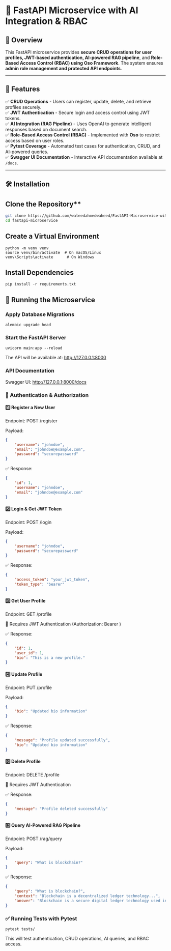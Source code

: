# 🚀 FastAPI Microservice with AI Integration & RBAC

## 📖 Overview

This FastAPI microservice provides **secure CRUD operations for user profiles, JWT-based authentication, AI-powered RAG pipeline**, and **Role-Based Access Control (RBAC) using Oso Framework**. The system ensures **admin role management and protected API endpoints**.

---

## 📌 Features

✅ **CRUD Operations** - Users can register, update, delete, and retrieve profiles securely.  
✅ **JWT Authentication** - Secure login and access control using JWT tokens.  
✅ **AI Integration (RAG Pipeline)** - Uses OpenAI to generate intelligent responses based on document search.  
✅ **Role-Based Access Control (RBAC)** - Implemented with **Oso** to restrict access based on user roles.  
✅ **Pytest Coverage** - Automated test cases for authentication, CRUD, and AI-powered queries.  
✅ **Swagger UI Documentation** - Interactive API documentation available at `/docs`.

---

## 🛠️ Installation

## Clone the Repository**
```bash
git clone https://github.com/waleedahmedwaheed/FastAPI-Microservice-with-AI-Integration-RBAC.git
cd fastapi-microservice
```

## Create a Virtual Environment

```
python -m venv venv
source venv/bin/activate  # On macOS/Linux
venv\Scripts\activate      # On Windows
```

## Install Dependencies

```
pip install -r requirements.txt
```

## 🚀 Running the Microservice

### Apply Database Migrations

```
alembic upgrade head
```

### Start the FastAPI Server

```
uvicorn main:app --reload
```

The API will be available at: http://127.0.0.1:8000

### API Documentation

Swagger UI: http://127.0.0.1:8000/docs
  
  
### 🔑 Authentication & Authorization

#### 1️⃣ Register a New User
<p>Endpoint: POST /register </p>
<p>Payload:</p>

```json
{
    "username": "johndoe",
    "email": "johndoe@example.com",
    "password": "securepassword"
}
```
✅ Response: 
```json
{
    "id": 1, 
    "username": "johndoe", 
    "email": "johndoe@example.com"
}
```

#### 2️⃣ Login & Get JWT Token
<p>Endpoint: POST /login </p>
<p>Payload:</p>

```json
{
    "username": "johndoe",
    "password": "securepassword"
}
```

✅ Response:
```json
{
    "access_token": "your_jwt_token",
    "token_type": "bearer"
}
```

#### 3️⃣ Get User Profile
<p>Endpoint: GET /profile </p>
<p>🔐 Requires JWT Authentication (Authorization: Bearer <token>)</p>
✅ Response:

```json
{
    "id": 1,
    "user_id": 1,
    "bio": "This is a new profile."
}
```

#### 4️⃣ Update Profile
<p>Endpoint: PUT /profile </p>
<p>Payload: </p>

```json
{
    "bio": "Updated bio information"
}
```
✅ Response:

```json
{
	"message": "Profile updated successfully", 
	"bio": "Updated bio information"
}
```

#### 5️⃣ Delete Profile
<p>Endpoint: DELETE /profile</p>
<p>🔐 Requires JWT Authentication</p>
✅ Response:

```json
{
	"message": "Profile deleted successfully"
}
```

#### 6️⃣ Query AI-Powered RAG Pipeline
<p>Endpoint: POST /rag/query</p>
<p>Payload:</p>

```json
{
    "query": "What is blockchain?"
}
```

✅ Response:

```json
{
    "query": "What is blockchain?",
    "context": "Blockchain is a decentralized ledger technology...",
    "answer": "Blockchain is a secure digital ledger technology used in cryptocurrencies."
}
```

### ✅ Running Tests with Pytest

```
pytest tests/
```

<p>This will test authentication, CRUD operations, AI queries, and RBAC access.</p>